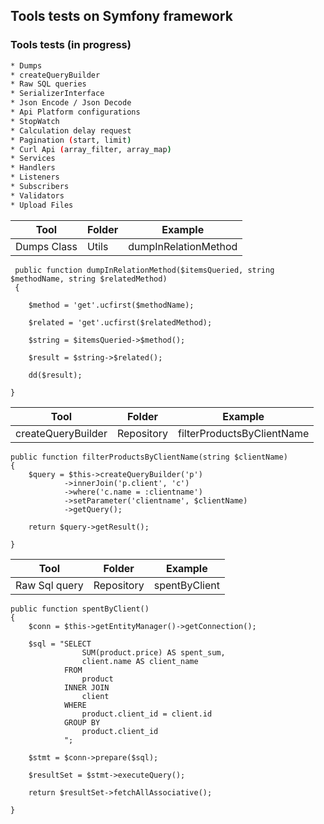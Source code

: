 ## Tools tests on Symfony framework

### Tools tests (in progress)

``` bash
* Dumps
* createQueryBuilder
* Raw SQL queries
* SerializerInterface
* Json Encode / Json Decode
* Api Platform configurations
* StopWatch
* Calculation delay request
* Pagination (start, limit)
* Curl Api (array_filter, array_map)
* Services
* Handlers
* Listeners
* Subscribers
* Validators
* Upload Files
```

| Tool  | Folder | Example |
| ------------- | ------------- | ------------- |
| Dumps Class | Utils | dumpInRelationMethod |

```
 public function dumpInRelationMethod($itemsQueried, string $methodName, string $relatedMethod) 
 {

    $method = 'get'.ucfirst($methodName);

    $related = 'get'.ucfirst($relatedMethod);

    $string = $itemsQueried->$method();

    $result = $string->$related();

    dd($result);

}
```

| Tool  | Folder | Example |
| ------------- | ------------- | ------------- |
| createQueryBuilder | Repository | filterProductsByClientName |

```
public function filterProductsByClientName(string $clientName) 
{
    $query = $this->createQueryBuilder('p')
            ->innerJoin('p.client', 'c')
            ->where('c.name = :clientname')
            ->setParameter('clientname', $clientName)
            ->getQuery();

    return $query->getResult();

}
```

| Tool  | Folder | Example |
| ------------- | ------------- | ------------- |
| Raw Sql query | Repository | spentByClient |

```
public function spentByClient() 
{
    $conn = $this->getEntityManager()->getConnection();

    $sql = "SELECT 
                SUM(product.price) AS spent_sum,
                client.name AS client_name
            FROM 
                product
            INNER JOIN 
                client
            WHERE 
                product.client_id = client.id
            GROUP BY 
                product.client_id
            ";

    $stmt = $conn->prepare($sql);

    $resultSet = $stmt->executeQuery();

    return $resultSet->fetchAllAssociative();

}
```